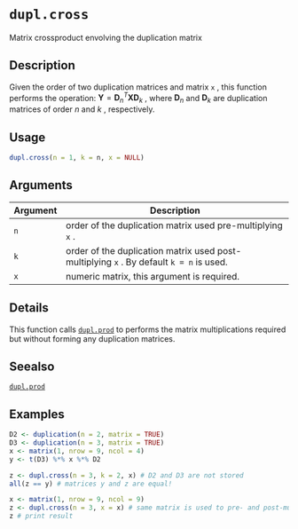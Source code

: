 # `dupl.cross`

Matrix crossproduct envolving the duplication matrix


## Description

Given the order of two duplication matrices and matrix `x` , this function performs
 the operation: $\mathbf{Y} = \mathbf{D}_n^T\mathbf{X}\mathbf{D}_k$ , where $\mathbf{D}_n$ 
 and $\mathbf{D}_k$ are duplication matrices of order $n$ and $k$ , respectively.


## Usage

```r
dupl.cross(n = 1, k = n, x = NULL)
```


## Arguments

Argument      |Description
------------- |----------------
`n`     |     order of the duplication matrix used pre-multiplying `x` .
`k`     |     order of the duplication matrix used post-multiplying `x` . By default  `k = n` is used.
`x`     |     numeric matrix, this argument is required.


## Details

This function calls [`dupl.prod`](#dupl.prod) to performs the matrix multiplications required
 but without forming any duplication matrices.


## Seealso

[`dupl.prod`](#dupl.prod)


## Examples

```r
D2 <- duplication(n = 2, matrix = TRUE)
D3 <- duplication(n = 3, matrix = TRUE)
x <- matrix(1, nrow = 9, ncol = 4)
y <- t(D3) %*% x %*% D2

z <- dupl.cross(n = 3, k = 2, x) # D2 and D3 are not stored
all(z == y) # matrices y and z are equal!

x <- matrix(1, nrow = 9, ncol = 9)
z <- dupl.cross(n = 3, x = x) # same matrix is used to pre- and post-multiplying x
z # print result
```


